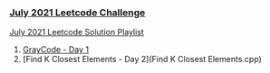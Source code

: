 ### [July 2021 Leetcode Challenge](https://leetcode.com/explore/featured/card/july-leetcoding-challenge-2021/)

[July 2021 Leetcode Solution Playlist](https://www.youtube.com/playlist?list=PLEI-q7w3s9gRGYr0jtVjqir5_8SpnQ6Og)

1. [GrayCode - Day 1](gray_code.cpp)
2. [Find K Closest Elements - Day 2](Find K Closest Elements.cpp)